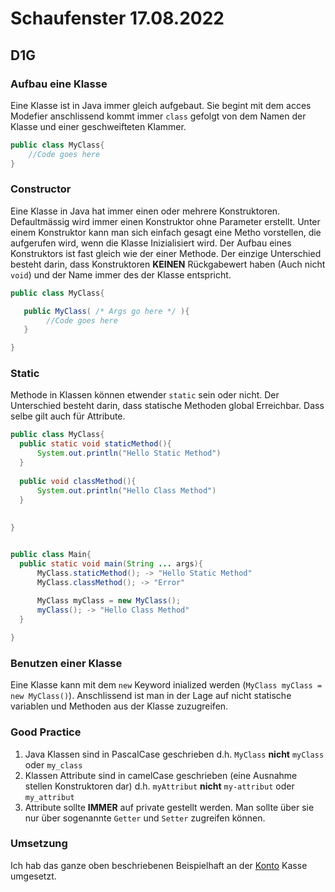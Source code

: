 # Schaufenster 17.08.2022

## D1G
### Aufbau eine Klasse
Eine Klasse ist in Java immer gleich aufgebaut. Sie begint mit dem acces Modefier anschlissend kommt immer `class` gefolgt von dem Namen der Klasse und einer geschweifteten Klammer. 
```java
public class MyClass{
    //Code goes here
}
```
### Constructor
Eine Klasse in Java hat immer einen oder mehrere Konstruktoren. Defaultmässig wird immer einen Konstruktor ohne Parameter erstellt. Unter einem Konstruktor kann man sich einfach gesagt eine Metho vorstellen, die aufgerufen wird, wenn die Klasse Inizialisiert wird. Der Aufbau eines Konstruktors ist fast gleich wie der einer Methode. Der einzige Unterschied besteht darin, dass Konstruktoren **KEINEN** Rückgabewert haben (Auch nicht `void`) und der Name immer des der Klasse entspricht.

```java
public class MyClass{

   public MyClass( /* Args go here */ ){
        //Code goes here
   }

}

```

### Static
Methode in Klassen können etwender `static` sein oder nicht. Der Unterschied besteht darin, dass statische Methoden global Erreichbar. Dass selbe gilt auch für Attribute.
```java
public class MyClass{
  public static void staticMethod(){
      System.out.println("Hello Static Method")
  }
  
  public void classMethod(){
      System.out.println("Hello Class Method")
  }
  
  
}


public class Main{
  public static void main(String ... args){
      MyClass.staticMethod(); -> "Hello Static Method"
      MyClass.classMethod(); -> "Error"
      
      MyClass myClass = new MyClass();
      myClass(); -> "Hello Class Method"
  }

}

```

### Benutzen einer Klasse
Eine Klasse kann mit dem `new` Keyword inialized werden (`MyClass myClass = new MyClass()`). Anschlissend ist man in der Lage auf nicht statische variablen und  Methoden aus der Klasse zuzugreifen.

### Good Practice
1. Java Klassen sind in PascalCase geschrieben d.h. `MyClass` **nicht** `myClass` oder `my_class`
2. Klassen Attribute sind in camelCase geschrieben (eine Ausnahme stellen Konstruktoren dar) d.h. `myAttribut` **nicht** `my-attribut` oder `my_attribut`
3. Attribute sollte **IMMER** auf private gestellt werden. Man sollte über sie nur über sogenannte `Getter` und `Setter` zugreifen können.
### Umsetzung
Ich hab das ganze oben beschriebenen Beispielhaft an der [Konto](./resources/index.md#konto) Kasse umgesetzt.
